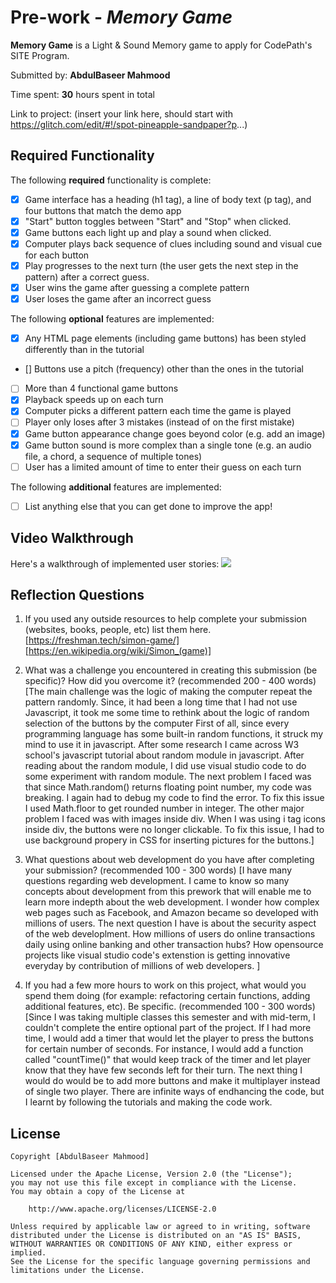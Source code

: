 # Pre-work - *Memory Game*

**Memory Game** is a Light & Sound Memory game to apply for CodePath's SITE Program. 

Submitted by: **AbdulBaseer Mahmood**

Time spent: **30** hours spent in total

Link to project: (insert your link here, should start with https://glitch.com/edit/#!/spot-pineapple-sandpaper?p...)

## Required Functionality

The following **required** functionality is complete:

* [X] Game interface has a heading (h1 tag), a line of body text (p tag), and four buttons that match the demo app
* [X] "Start" button toggles between "Start" and "Stop" when clicked. 
* [X] Game buttons each light up and play a sound when clicked. 
* [X] Computer plays back sequence of clues including sound and visual cue for each button
* [X] Play progresses to the next turn (the user gets the next step in the pattern) after a correct guess. 
* [X] User wins the game after guessing a complete pattern
* [X] User loses the game after an incorrect guess

The following **optional** features are implemented:

* [X] Any HTML page elements (including game buttons) has been styled differently than in the tutorial
* [] Buttons use a pitch (frequency) other than the ones in the tutorial
* [ ] More than 4 functional game buttons
* [X] Playback speeds up on each turn
* [X] Computer picks a different pattern each time the game is played
* [ ] Player only loses after 3 mistakes (instead of on the first mistake)
* [X] Game button appearance change goes beyond color (e.g. add an image)
* [X] Game button sound is more complex than a single tone (e.g. an audio file, a chord, a sequence of multiple tones)
* [ ] User has a limited amount of time to enter their guess on each turn

The following **additional** features are implemented:

- [ ] List anything else that you can get done to improve the app!

## Video Walkthrough

Here's a walkthrough of implemented user stories:
![](your-link-here)


## Reflection Questions
1. If you used any outside resources to help complete your submission (websites, books, people, etc) list them here. 
[https://freshman.tech/simon-game/]
[https://en.wikipedia.org/wiki/Simon_(game)]


2. What was a challenge you encountered in creating this submission (be specific)? How did you overcome it? (recommended 200 - 400 words) 
[The main challenge was the logic of making the computer repeat the pattern randomly. Since, it had been a long time that 
I had not use Javascript, it took me some time to rethink about the logic of random selection of the buttons by the computer
First of all, since every programming language has some built-in random functions, it struck my mind to use it in javascript.
After some research I came across W3 school's javascript tutorial about random module in javascript. After reading about
the random module, I did use visual studio code to do some experiment with random module. The next problem I faced was
that since Math.random() returns floating point number, my code was breaking. I again had to debug my code to find the error.
To fix this issue I used Math.floor to get rounded number in integer. The other major problem I faced was with images inside div.
When I was using i tag icons inside div, the buttons were no longer clickable. To fix this issue, I had to use background propery in CSS for inserting pictures 
for the buttons.]

3. What questions about web development do you have after completing your submission? (recommended 100 - 300 words) 
[I have many questions regarding web development. I came to know so many concepts about development from this prework that will
enable me to learn more indepth about the web development. I wonder how complex web pages such as Facebook, and Amazon became so developed with
millions of users. The next question I have is about the security aspect of the web developlment. How millions of users do online transactions daily using online banking and other transaction hubs?
How opensource projects like visual studio code's extenstion is getting innovative everyday by contribution of millions of web developers.
]

4. If you had a few more hours to work on this project, what would you spend them doing (for example: refactoring certain functions, adding additional features, etc). Be specific. (recommended 100 - 300 words) 
[Since I was taking multiple classes this semester and with mid-term, I couldn't complete the entire optional part of the project. If I had more time, I would
add a timer that would let the player to press the buttons for certain number of seconds. For instance, I would add a function called "countTime()" that would
keep track of the timer and let player know that they have few seconds left for their turn. The next thing I would do would be to add more buttons and make it multiplayer instead of single two player. There 
are infinite ways of endhancing the code, but I learnt by following the tutorials and making the code work.



## License

    Copyright [AbdulBaseer Mahmood]

    Licensed under the Apache License, Version 2.0 (the "License");
    you may not use this file except in compliance with the License.
    You may obtain a copy of the License at

        http://www.apache.org/licenses/LICENSE-2.0

    Unless required by applicable law or agreed to in writing, software
    distributed under the License is distributed on an "AS IS" BASIS,
    WITHOUT WARRANTIES OR CONDITIONS OF ANY KIND, either express or implied.
    See the License for the specific language governing permissions and
    limitations under the License.
